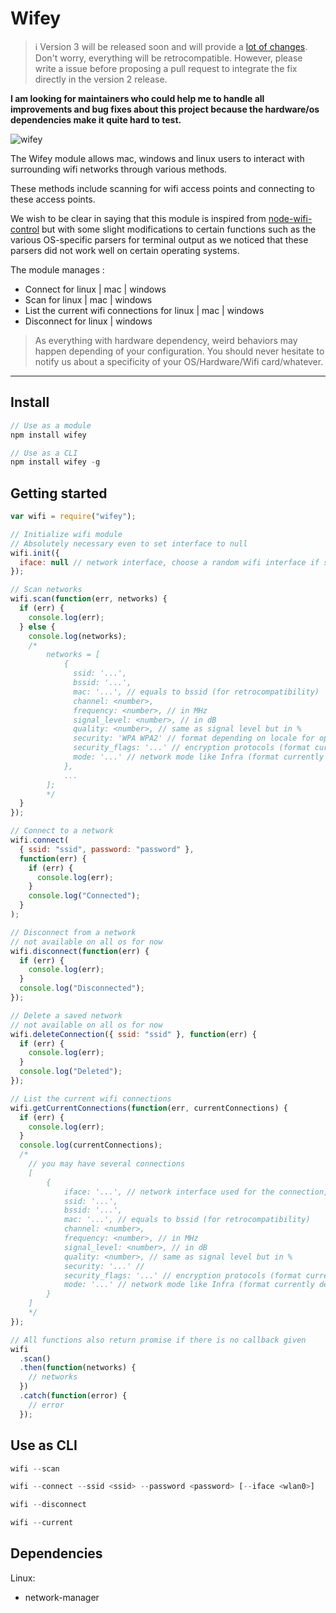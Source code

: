 # Wifey

> :information_source: Version 3 will be released soon and will provide a [lot of changes](https://github.com/gabrielratener/wifey/projects/1). Don't worry, everything will be retrocompatible. However, please write a issue before proposing a pull request to integrate the fix
> directly in the version 2 release.

**I am looking for maintainers who could help me to handle all improvements and bug fixes about this project because the hardware/os dependencies make it quite hard to test.**

![wifey](https://raw.githubusercontent.com/gabrielratener/assets/master/wifey/logo.png)

The Wifey module allows mac, windows and linux users to interact with surrounding wifi networks through various methods.

These methods include scanning for wifi access points and connecting to these access points.

We wish to be clear in saying that this module is inspired from [node-wifi-control](https://github.com/msolters/wifi-control-node) but with some slight modifications to certain functions such as the various OS-specific parsers for terminal output as we noticed that these parsers did not work well on certain operating systems.

The module manages :

- Connect for linux | mac | windows
- Scan for linux | mac | windows
- List the current wifi connections for linux | mac | windows
- Disconnect for linux | windows

> As everything with hardware dependency, weird behaviors may happen depending of your configuration. You should never hesitate to notify us about a specificity of your OS/Hardware/Wifi card/whatever.

---

## Install

```javascript
// Use as a module
npm install wifey

// Use as a CLI
npm install wifey -g
```

## Getting started

```javascript
var wifi = require("wifey");

// Initialize wifi module
// Absolutely necessary even to set interface to null
wifi.init({
  iface: null // network interface, choose a random wifi interface if set to null
});

// Scan networks
wifi.scan(function(err, networks) {
  if (err) {
    console.log(err);
  } else {
    console.log(networks);
    /*
        networks = [
            {
              ssid: '...',
              bssid: '...',
              mac: '...', // equals to bssid (for retrocompatibility)
              channel: <number>,
              frequency: <number>, // in MHz
              signal_level: <number>, // in dB
              quality: <number>, // same as signal level but in %
              security: 'WPA WPA2' // format depending on locale for open networks in Windows
              security_flags: '...' // encryption protocols (format currently depending of the OS)
              mode: '...' // network mode like Infra (format currently depending of the OS)
            },
            ...
        ];
        */
  }
});

// Connect to a network
wifi.connect(
  { ssid: "ssid", password: "password" },
  function(err) {
    if (err) {
      console.log(err);
    }
    console.log("Connected");
  }
);

// Disconnect from a network
// not available on all os for now
wifi.disconnect(function(err) {
  if (err) {
    console.log(err);
  }
  console.log("Disconnected");
});

// Delete a saved network
// not available on all os for now
wifi.deleteConnection({ ssid: "ssid" }, function(err) {
  if (err) {
    console.log(err);
  }
  console.log("Deleted");
});

// List the current wifi connections
wifi.getCurrentConnections(function(err, currentConnections) {
  if (err) {
    console.log(err);
  }
  console.log(currentConnections);
  /*
    // you may have several connections
    [
        {
            iface: '...', // network interface used for the connection, not available on macOS
            ssid: '...',
            bssid: '...',
            mac: '...', // equals to bssid (for retrocompatibility)
            channel: <number>,
            frequency: <number>, // in MHz
            signal_level: <number>, // in dB
            quality: <number>, // same as signal level but in %
            security: '...' //
            security_flags: '...' // encryption protocols (format currently depending of the OS)
            mode: '...' // network mode like Infra (format currently depending of the OS)
        }
    ]
    */
});

// All functions also return promise if there is no callback given
wifi
  .scan()
  .then(function(networks) {
    // networks
  })
  .catch(function(error) {
    // error
  });
```

## Use as CLI

```javascript
wifi --scan

wifi --connect --ssid <ssid> --password <password> [--iface <wlan0>]

wifi --disconnect

wifi --current
```

## Dependencies

Linux:

- network-manager
